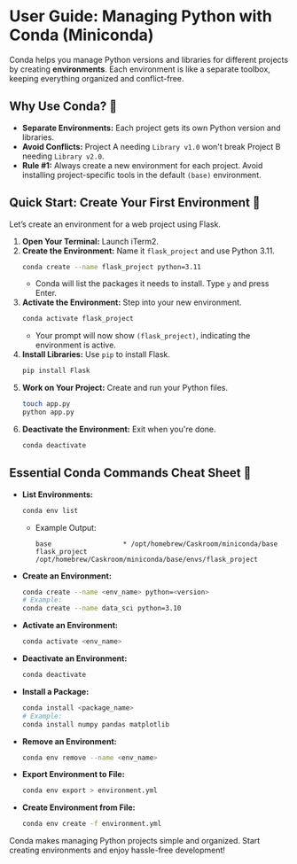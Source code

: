 # User Guide: Managing Python with Conda (Miniconda)

Conda helps you manage Python versions and libraries for different projects by creating **environments**. Each environment is like a separate toolbox, keeping everything organized and conflict-free.

## Why Use Conda? 🤔

* **Separate Environments:** Each project gets its own Python version and libraries.
* **Avoid Conflicts:** Project A needing `Library v1.0` won't break Project B needing `Library v2.0`.
* **Rule #1:** Always create a new environment for each project. Avoid installing project-specific tools in the default `(base)` environment.

## Quick Start: Create Your First Environment 🚀

Let’s create an environment for a web project using Flask.

1. **Open Your Terminal:** Launch iTerm2.
2. **Create the Environment:** Name it `flask_project` and use Python 3.11.
    ```bash
    conda create --name flask_project python=3.11
    ```
    * Conda will list the packages it needs to install. Type `y` and press Enter.
3. **Activate the Environment:** Step into your new environment.
    ```bash
    conda activate flask_project
    ```
    * Your prompt will now show `(flask_project)`, indicating the environment is active.
4. **Install Libraries:** Use `pip` to install Flask.
    ```bash
    pip install Flask
    ```
5. **Work on Your Project:** Create and run your Python files.
    ```bash
    touch app.py
    python app.py
    ```
6. **Deactivate the Environment:** Exit when you're done.
    ```bash
    conda deactivate
    ```

## Essential Conda Commands Cheat Sheet 📝

* **List Environments:**
    ```bash
    conda env list
    ```
    * Example Output:
        ```
        base                  * /opt/homebrew/Caskroom/miniconda/base
        flask_project            /opt/homebrew/Caskroom/miniconda/base/envs/flask_project
        ```
* **Create an Environment:**
    ```bash
    conda create --name <env_name> python=<version>
    # Example:
    conda create --name data_sci python=3.10
    ```
* **Activate an Environment:**
    ```bash
    conda activate <env_name>
    ```
* **Deactivate an Environment:**
    ```bash
    conda deactivate
    ```
* **Install a Package:**
    ```bash
    conda install <package_name>
    # Example:
    conda install numpy pandas matplotlib
    ```
* **Remove an Environment:**
    ```bash
    conda env remove --name <env_name>
    ```
* **Export Environment to File:**
    ```bash
    conda env export > environment.yml
    ```
* **Create Environment from File:**
    ```bash
    conda env create -f environment.yml
    ```

Conda makes managing Python projects simple and organized. Start creating environments and enjoy hassle-free development!